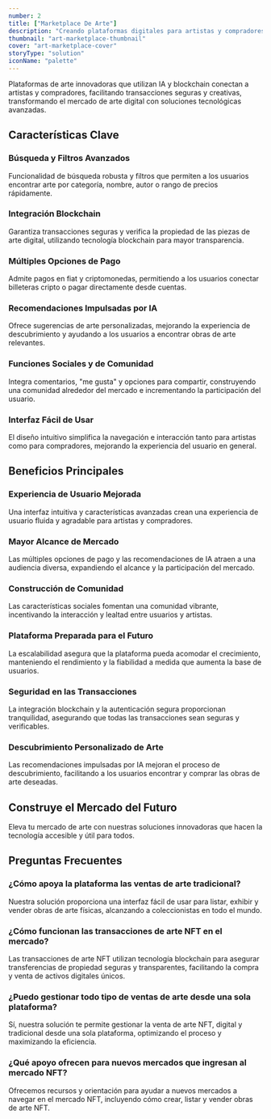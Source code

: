 ```yaml
---
number: 2
title: ["Marketplace De Arte"]
description: "Creando plataformas digitales para artistas y compradores, integrando blockchain para transacciones seguras y promoviendo la creatividad."
thumbnail: "art-marketplace-thumbnail"
cover: "art-marketplace-cover"
storyType: "solution"
iconName: "palette"
---
```


Plataformas de arte innovadoras que utilizan IA y blockchain conectan a artistas y compradores, facilitando transacciones seguras y creativas, transformando el mercado de arte digital con soluciones tecnológicas avanzadas.

## Características Clave

### Búsqueda y Filtros Avanzados

Funcionalidad de búsqueda robusta y filtros que permiten a los usuarios encontrar arte por categoría, nombre, autor o rango de precios rápidamente.

### Integración Blockchain

Garantiza transacciones seguras y verifica la propiedad de las piezas de arte digital, utilizando tecnología blockchain para mayor transparencia.

### Múltiples Opciones de Pago

Admite pagos en fiat y criptomonedas, permitiendo a los usuarios conectar billeteras cripto o pagar directamente desde cuentas.

### Recomendaciones Impulsadas por IA

Ofrece sugerencias de arte personalizadas, mejorando la experiencia de descubrimiento y ayudando a los usuarios a encontrar obras de arte relevantes.

### Funciones Sociales y de Comunidad

Integra comentarios, "me gusta" y opciones para compartir, construyendo una comunidad alrededor del mercado e incrementando la participación del usuario.

### Interfaz Fácil de Usar

El diseño intuitivo simplifica la navegación e interacción tanto para artistas como para compradores, mejorando la experiencia del usuario en general.

## Beneficios Principales

### Experiencia de Usuario Mejorada

Una interfaz intuitiva y características avanzadas crean una experiencia de usuario fluida y agradable para artistas y compradores.

### Mayor Alcance de Mercado

Las múltiples opciones de pago y las recomendaciones de IA atraen a una audiencia diversa, expandiendo el alcance y la participación del mercado.

### Construcción de Comunidad

Las características sociales fomentan una comunidad vibrante, incentivando la interacción y lealtad entre usuarios y artistas.

### Plataforma Preparada para el Futuro

La escalabilidad asegura que la plataforma pueda acomodar el crecimiento, manteniendo el rendimiento y la fiabilidad a medida que aumenta la base de usuarios.

### Seguridad en las Transacciones

La integración blockchain y la autenticación segura proporcionan tranquilidad, asegurando que todas las transacciones sean seguras y verificables.

### Descubrimiento Personalizado de Arte

Las recomendaciones impulsadas por IA mejoran el proceso de descubrimiento, facilitando a los usuarios encontrar y comprar las obras de arte deseadas.

## Construye el Mercado del Futuro

Eleva tu mercado de arte con nuestras soluciones innovadoras que hacen la tecnología accesible y útil para todos.



## Preguntas Frecuentes

### ¿Cómo apoya la plataforma las ventas de arte tradicional?

Nuestra solución proporciona una interfaz fácil de usar para listar, exhibir y vender obras de arte físicas, alcanzando a coleccionistas en todo el mundo.

### ¿Cómo funcionan las transacciones de arte NFT en el mercado?

Las transacciones de arte NFT utilizan tecnología blockchain para asegurar transferencias de propiedad seguras y transparentes, facilitando la compra y venta de activos digitales únicos.

### ¿Puedo gestionar todo tipo de ventas de arte desde una sola plataforma?

Sí, nuestra solución te permite gestionar la venta de arte NFT, digital y tradicional desde una sola plataforma, optimizando el proceso y maximizando la eficiencia.

### ¿Qué apoyo ofrecen para nuevos mercados que ingresan al mercado NFT?

Ofrecemos recursos y orientación para ayudar a nuevos mercados a navegar en el mercado NFT, incluyendo cómo crear, listar y vender obras de arte NFT.
